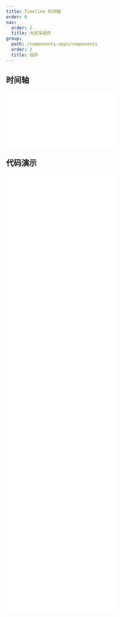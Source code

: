 ```yaml
---
title: Timeline 时间轴
order: 0
nav:
  order: 2
  title: 大优采组件
group:
  path: /components-aeps/components
  order: 2
  title: 组件
---
```


## 时间轴

<div>
<embed src="@docs-common/timeline/index.md"></embed>
</div>
        
## 代码演示

<Row gutter=8>

  <Col span=12>
    
  <div class="code-box"><embed src="@abiz-rc-aeps/timeline/demo/basic-timeline-aeps.md"></embed></div>
          
  <div class="code-box"><embed src="@abiz-rc-aeps/timeline/demo/pending-timeline-aeps.md"></embed></div>
          
  <div class="code-box"><embed src="@abiz-rc-aeps/timeline/demo/custom-timeline-aeps.md"></embed></div>
          
  <div class="code-box"><embed src="@abiz-rc-aeps/timeline/demo/label-timeline-aeps.md"></embed></div>
          
  </Col>
          
  <Col span=12>
    
  <div class="code-box"><embed src="@abiz-rc-aeps/timeline/demo/color-timeline-aeps.md"></embed></div>
          
  <div class="code-box"><embed src="@abiz-rc-aeps/timeline/demo/alternate-timeline-aeps.md"></embed></div>
          
  <div class="code-box"><embed src="@abiz-rc-aeps/timeline/demo/right-timeline-aeps.md"></embed></div>
          
  </Col>
          
</Row>
        
<div><embed src="@docs-common/timeline/index-api.md"></embed><div>
        